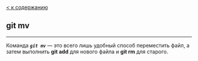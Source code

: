 [< к содержанию](./readme.md)

## git mv
---
Команда ***`git mv`*** — это всего лишь удобный способ переместить файл, а затем выполнить **git add** для нового файла и **git rm** для старого.
